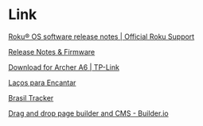 # Link

[Roku® OS software release notes | Official Roku Support](https://support.roku.com/article/228844467)

[Release Notes & Firmware](https://support.wyze.com/hc/en-us/articles/360024852172)

[Download for Archer A6 | TP-Link](https://www.tp-link.com/us/support/download/archer-a6/)

[Laços para Encantar](https://lacosparaencantar.com/)

[](https://lacosparaencantar.myshopify.com/admin)

[](https://lacosparaencantar.myshopify.com/admin/apps/local-delivery/delivery-lists/new)

[](https://cliente.amigos-share.club/)

[Brasil Tracker](https://brasiltracker.org/)

[Drag and drop page builder and CMS - Builder.io](https://www.builder.io/)